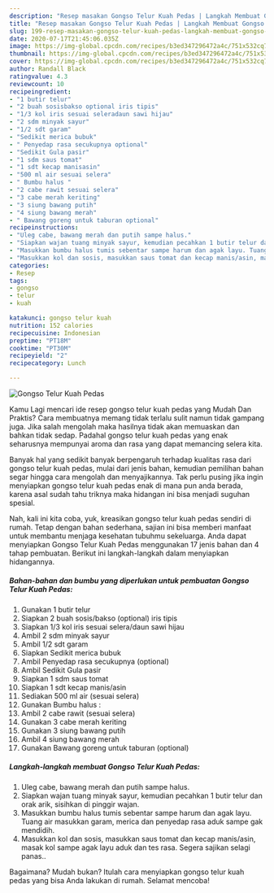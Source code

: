 ```yaml
---
description: "Resep masakan Gongso Telur Kuah Pedas | Langkah Membuat Gongso Telur Kuah Pedas Yang Enak Dan Lezat"
title: "Resep masakan Gongso Telur Kuah Pedas | Langkah Membuat Gongso Telur Kuah Pedas Yang Enak Dan Lezat"
slug: 199-resep-masakan-gongso-telur-kuah-pedas-langkah-membuat-gongso-telur-kuah-pedas-yang-enak-dan-lezat
date: 2020-07-17T21:45:06.035Z
image: https://img-global.cpcdn.com/recipes/b3ed347296472a4c/751x532cq70/gongso-telur-kuah-pedas-foto-resep-utama.jpg
thumbnail: https://img-global.cpcdn.com/recipes/b3ed347296472a4c/751x532cq70/gongso-telur-kuah-pedas-foto-resep-utama.jpg
cover: https://img-global.cpcdn.com/recipes/b3ed347296472a4c/751x532cq70/gongso-telur-kuah-pedas-foto-resep-utama.jpg
author: Randall Black
ratingvalue: 4.3
reviewcount: 10
recipeingredient:
- "1 butir telur"
- "2 buah sosisbakso optional iris tipis"
- "1/3 kol iris sesuai seleradaun sawi hijau"
- "2 sdm minyak sayur"
- "1/2 sdt garam"
- "Sedikit merica bubuk"
- " Penyedap rasa secukupnya optional"
- "Sedikit Gula pasir"
- "1 sdm saus tomat"
- "1 sdt kecap manisasin"
- "500 ml air sesuai selera"
- " Bumbu halus "
- "2 cabe rawit sesuai selera"
- "3 cabe merah keriting"
- "3 siung bawang putih"
- "4 siung bawang merah"
- " Bawang goreng untuk taburan optional"
recipeinstructions:
- "Uleg cabe, bawang merah dan putih sampe halus."
- "Siapkan wajan tuang minyak sayur, kemudian pecahkan 1 butir telur dan orak arik, sisihkan di pinggir wajan."
- "Masukkan bumbu halus tumis sebentar sampe harum dan agak layu. Tuang air masukkan garam, merica dan penyedap rasa aduk sampe gak mendidih."
- "Masukkan kol dan sosis, masukkan saus tomat dan kecap manis/asin, masak kol sampe agak layu aduk dan tes rasa. Segera sajikan selagi panas.."
categories:
- Resep
tags:
- gongso
- telur
- kuah

katakunci: gongso telur kuah 
nutrition: 152 calories
recipecuisine: Indonesian
preptime: "PT18M"
cooktime: "PT30M"
recipeyield: "2"
recipecategory: Lunch

---
```



![Gongso Telur Kuah Pedas](https://img-global.cpcdn.com/recipes/b3ed347296472a4c/751x532cq70/gongso-telur-kuah-pedas-foto-resep-utama.jpg)

Kamu Lagi mencari ide resep gongso telur kuah pedas yang Mudah Dan Praktis? Cara membuatnya memang tidak terlalu sulit namun tidak gampang juga. Jika salah mengolah maka hasilnya tidak akan memuaskan dan bahkan tidak sedap. Padahal gongso telur kuah pedas yang enak seharusnya mempunyai aroma dan rasa yang dapat memancing selera kita.



Banyak hal yang sedikit banyak berpengaruh terhadap kualitas rasa dari gongso telur kuah pedas, mulai dari jenis bahan, kemudian pemilihan bahan segar hingga cara mengolah dan menyajikannya. Tak perlu pusing jika ingin menyiapkan gongso telur kuah pedas enak di mana pun anda berada, karena asal sudah tahu triknya maka hidangan ini bisa menjadi suguhan spesial.


Nah, kali ini kita coba, yuk, kreasikan gongso telur kuah pedas sendiri di rumah. Tetap dengan bahan sederhana, sajian ini bisa memberi manfaat untuk membantu menjaga kesehatan tubuhmu sekeluarga. Anda dapat menyiapkan Gongso Telur Kuah Pedas menggunakan 17 jenis bahan dan 4 tahap pembuatan. Berikut ini langkah-langkah dalam menyiapkan hidangannya.

<!--inarticleads1-->

##### Bahan-bahan dan bumbu yang diperlukan untuk pembuatan Gongso Telur Kuah Pedas:

1. Gunakan 1 butir telur
1. Siapkan 2 buah sosis/bakso (optional) iris tipis
1. Siapkan 1/3 kol iris sesuai selera/daun sawi hijau
1. Ambil 2 sdm minyak sayur
1. Ambil 1/2 sdt garam
1. Siapkan Sedikit merica bubuk
1. Ambil  Penyedap rasa secukupnya (optional)
1. Ambil Sedikit Gula pasir
1. Siapkan 1 sdm saus tomat
1. Siapkan 1 sdt kecap manis/asin
1. Sediakan 500 ml air (sesuai selera)
1. Gunakan  Bumbu halus :
1. Ambil 2 cabe rawit (sesuai selera)
1. Gunakan 3 cabe merah keriting
1. Gunakan 3 siung bawang putih
1. Ambil 4 siung bawang merah
1. Gunakan  Bawang goreng untuk taburan (optional)




<!--inarticleads2-->

##### Langkah-langkah membuat Gongso Telur Kuah Pedas:

1. Uleg cabe, bawang merah dan putih sampe halus.
1. Siapkan wajan tuang minyak sayur, kemudian pecahkan 1 butir telur dan orak arik, sisihkan di pinggir wajan.
1. Masukkan bumbu halus tumis sebentar sampe harum dan agak layu. Tuang air masukkan garam, merica dan penyedap rasa aduk sampe gak mendidih.
1. Masukkan kol dan sosis, masukkan saus tomat dan kecap manis/asin, masak kol sampe agak layu aduk dan tes rasa. Segera sajikan selagi panas..




Bagaimana? Mudah bukan? Itulah cara menyiapkan gongso telur kuah pedas yang bisa Anda lakukan di rumah. Selamat mencoba!
